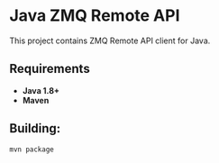 # Java ZMQ Remote API

This project contains ZMQ Remote API client for Java.

## Requirements

 - **Java 1.8+**
 - **Maven**

## Building:

```
mvn package
```
